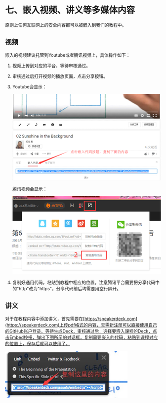 # 七、嵌入视频、讲义等多媒体内容

原则上任何互联网上的安全内容都可以被嵌入到我们的教程中。

## 视频

嵌入的视频建议托管到Youtube或者腾讯视频上，具体操作如下：

1. 视频上传到对应的平台，等待审核通过。

2. 审核通过后打开视频的播放页面，点击分享按钮。

3. Youtube会显示：

   ![Youbube分享](../../image/youtube_share.png)

   腾讯视频会显示：

   ![腾讯分享](../../image/video_share.png)

4. 复制好通用代码，粘贴到教程中相应的位置。注意腾讯平台需要把分享代码中的"http"改为"https"，分享代码前后均需要用空行隔开。

## 讲义

对于在教程内容中添加讲义，首先需要在[https://speakerdeck.com](https://speakerdeck.com)上传pdf格式的内容，无需新注册可以直接使用自己的GitHub账户登录。等待生成Deck，审核通过后，选择要嵌入课程的Deck，点击Embed按扭，弹出下图所示的对话框，复制需要嵌入的代码，粘贴到课程对应的位置上，保存后就可以使用了。

  ![speakerdeck分享](../../image/speakerdeck.jpg)